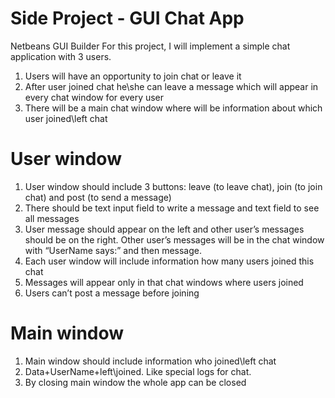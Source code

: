 # Side Project - GUI Chat App
Netbeans GUI Builder
For this project, I will implement a simple chat application with 3 users.
1. Users will have an opportunity to join chat or leave it
2. After user joined chat he\she can leave a message which will appear in every chat window for every user
3. There will be a main chat window where will be information about which user joined\left chat

# User window
1. User window should include 3 buttons: leave (to leave chat), join (to join chat) and post (to send a message)
2. There should be text input field to write a message and text field to see all messages
3. User message should appear on the left and other user’s messages should be on the right. Other user’s messages will be in the chat window with “UserName says:” and then message. 
4. Each user window will include information how many users joined this chat
5. Messages will appear only in that chat windows where users joined
6. Users can’t post a message before joining

# Main window
1. Main window should include information who joined\left chat
2. Data+UserName+left\joined. Like special logs for chat.
3. By closing main window the whole app can be closed

